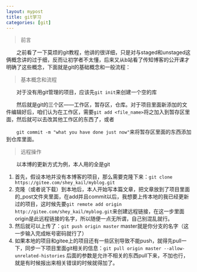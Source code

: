 ```yaml
---
layout: mypost
title: git学习
categories: [git]
---
```


> 前言

&emsp;&emsp;之前看了一下莫烦的git教程，他讲的很详细，只是对与staged和unstaged这俩概念讲的过于细，反而让初学者不太懂，后来又从b站看了传知博客的公开课才明确了这些概念，下面就是git的基础概念和一般流程：

> 基本概念和流程

&emsp;&emsp;对于没有用git管理的项目，应该先`git init`来创建一个空的库

&emsp;&emsp;然后就是git的三个区——工作区，暂存区，仓库。对于项目里面新添加的文件编辑好后，咱们认为在工作区，需要`git add <file_name>`将之加入到暂存区里面，然后就可以去改其他工作区的东西了，或者

&emsp;&emsp;`git commit -m "what you have done just now"`来将暂存区里面的东西添加到仓库里面。

> 远程操作

&emsp;&emsp;以本博的更新方式为例，本人用的全是git
1. 首先，假设本地并没有本博客的项目，那么需要克隆下来：`git clone https://gitee.com/shey_kail/myblog.git`
2. 克隆（或者说下载）到本地后，本人开始写本篇文章，把文章放到了项目里面的\_post文件夹里面，在add并且commit以后，我想要上传本地的我已经更新过的项目，这时候先要`git remote add origin http://gitee.com/shey_kail/myblog.git`来创建远程链接，在这一步里面origin是此远程链接的名字，所以随便一点无所谓，自己别混乱就行。
3. 然后就可以上传了：`git push origin master` master就是你分支的名字（这一步输入完成帐号密码就行了）
4. 如果本地的项目和gitee上的项目还有一些区别导致不能push，就得先pull一下，同步一下项目里面git相关的信息：`git pull origin master --allow-unrelated-histories` 后面的参数是允许不相关的东西pull下来，不加也行，就是有时候报出来相关错误的时候就得加了。
